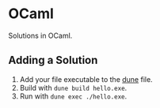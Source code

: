 # OCaml

Solutions in OCaml.

## Adding a Solution

1. Add your file executable to the [dune](./dune) file.
2. Build with `dune build hello.exe`.
3. Run with `dune exec ./hello.exe`.